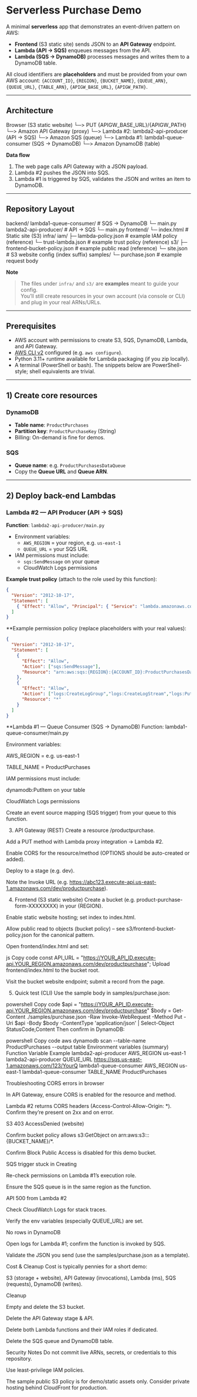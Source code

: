 # Serverless Purchase Demo

A minimal **serverless** app that demonstrates an event-driven pattern on AWS:

- **Frontend** (S3 static site) sends JSON to an **API Gateway** endpoint.
- **Lambda (API → SQS)** enqueues messages from the API.
- **Lambda (SQS → DynamoDB)** processes messages and writes them to a DynamoDB table.

All cloud identifiers are **placeholders** and must be provided from your own AWS account:
`{ACCOUNT_ID}`, `{REGION}`, `{BUCKET_NAME}`, `{QUEUE_ARN}`, `{QUEUE_URL}`, `{TABLE_ARN}`, `{APIGW_BASE_URL}`, `{APIGW_PATH}`.

---

## Architecture

Browser (S3 static website)
└─> PUT {APIGW_BASE_URL}/{APIGW_PATH}
└─> Amazon API Gateway (proxy)
└─> Lambda #2: lambda2-api-producer (API → SQS)
└─> Amazon SQS (queue)
└─> Lambda #1: lambda1-queue-consumer (SQS → DynamoDB)
└─> Amazon DynamoDB (table)


**Data flow**  
1. The web page calls API Gateway with a JSON payload.  
2. Lambda #2 pushes the JSON into SQS.  
3. Lambda #1 is triggered by SQS, validates the JSON and writes an item to DynamoDB.

---

## Repository Layout

backend/
lambda1-queue-consumer/ # SQS → DynamoDB
└─ main.py
lambda2-api-producer/ # API → SQS
└─ main.py
frontend/
└─ index.html # Static site (S3)
infra/
iam/
├─ lambda-policy.json # example IAM policy (reference)
└─ trust-lambda.json # example trust policy (reference)
s3/
├─ frontend-bucket-policy.json # example public read (reference)
└─ site.json # S3 website config (index suffix)
samples/
└─ purchase.json # example request body

**Note**  
> The files under `infra/` and `s3/` are **examples** meant to guide your config.  
> You’ll still create resources in your own account (via console or CLI) and plug in your real ARNs/URLs.

---

## Prerequisites

- AWS account with permissions to create S3, SQS, DynamoDB, Lambda, and API Gateway.
- [AWS CLI v2](https://docs.aws.amazon.com/cli/latest/userguide/getting-started-install.html) configured (e.g. `aws configure`).
- Python 3.11+ runtime available for Lambda packaging (if you zip locally).
- A terminal (PowerShell or bash). The snippets below are PowerShell-style; shell equivalents are trivial.

---

## 1) Create core resources

### DynamoDB
- **Table name**: `ProductPurchases`
- **Partition key**: `ProductPurchaseKey` (String)
- Billing: On-demand is fine for demos.

### SQS
- **Queue name**: e.g. `ProductPurchasesDataQueue`
- Copy the **Queue URL** and **Queue ARN**.

---

## 2) Deploy back-end Lambdas

### Lambda #2 — API Producer (API → SQS)
**Function**: `lambda2-api-producer/main.py`
- Environment variables:
  - `AWS_REGION` = your region, e.g. `us-east-1`
  - `QUEUE_URL` = your SQS URL
- IAM permissions must include:
  - `sqs:SendMessage` on your queue
  - CloudWatch Logs permissions

**Example trust policy** (attach to the role used by this function):
```json
{
  "Version": "2012-10-17",
  "Statement": [
    { "Effect": "Allow", "Principal": { "Service": "lambda.amazonaws.com" }, "Action": "sts:AssumeRole" }
  ]
}
```

**Example permission policy (replace placeholders with your real values):
```json
{
  "Version": "2012-10-17",
  "Statement": [
    {
      "Effect": "Allow",
      "Action": ["sqs:SendMessage"],
      "Resource": "arn:aws:sqs:{REGION}:{ACCOUNT_ID}:ProductPurchasesDataQueue"
    },
    {
      "Effect": "Allow",
      "Action": ["logs:CreateLogGroup","logs:CreateLogStream","logs:PutLogEvents"],
      "Resource": "*"
    }
  ]
}
```

**Lambda #1 — Queue Consumer (SQS → DynamoDB)
Function: lambda1-queue-consumer/main.py

Environment variables:

AWS_REGION = e.g. us-east-1

TABLE_NAME = ProductPurchases

IAM permissions must include:

dynamodb:PutItem on your table

CloudWatch Logs permissions

Create an event source mapping (SQS trigger) from your queue to this function.

3) API Gateway (REST)
Create a resource /productpurchase.

Add a PUT method with Lambda proxy integration → Lambda #2.

Enable CORS for the resource/method (OPTIONS should be auto-created or added).

Deploy to a stage (e.g. dev).

Note the Invoke URL (e.g. https://abc123.execute-api.us-east-1.amazonaws.com/dev/productpurchase).

4) Frontend (S3 static website)
Create a bucket (e.g. product-purchase-form-XXXXXXXX) in your {REGION}.

Enable static website hosting; set index to index.html.

Allow public read to objects (bucket policy) – see s3/frontend-bucket-policy.json for the canonical pattern.

Open frontend/index.html and set:

js
Copy code
const API_URL = "https://YOUR_API_ID.execute-api.YOUR_REGION.amazonaws.com/dev/productpurchase";
Upload frontend/index.html to the bucket root.

Visit the bucket website endpoint; submit a record from the page.

5) Quick test (CLI)
Use the sample body in samples/purchase.json:

powershell
Copy code
$api = "https://YOUR_API_ID.execute-api.YOUR_REGION.amazonaws.com/dev/productpurchase"
$body = Get-Content ./samples/purchase.json -Raw
Invoke-WebRequest -Method Put -Uri $api -Body $body -ContentType 'application/json' |
  Select-Object StatusCode,Content
Then confirm in DynamoDB:

powershell
Copy code
aws dynamodb scan --table-name ProductPurchases --output table
Environment variables (summary)
Function	Variable	Example
lambda2-api-producer	AWS_REGION	us-east-1
lambda2-api-producer	QUEUE_URL	https://sqs.us-east-1.amazonaws.com/123/YourQ
lambda1-queue-consumer	AWS_REGION	us-east-1
lambda1-queue-consumer	TABLE_NAME	ProductPurchases

Troubleshooting
CORS errors in browser

In API Gateway, ensure CORS is enabled for the resource and method.

Lambda #2 returns CORS headers (Access-Control-Allow-Origin: *). Confirm they’re present on 2xx and on error.

S3 403 AccessDenied (website)

Confirm bucket policy allows s3:GetObject on arn:aws:s3:::{BUCKET_NAME}/*.

Confirm Block Public Access is disabled for this demo bucket.

SQS trigger stuck in Creating

Re-check permissions on Lambda #1’s execution role.

Ensure the SQS queue is in the same region as the function.

API 500 from Lambda #2

Check CloudWatch Logs for stack traces.

Verify the env variables (especially QUEUE_URL) are set.

No rows in DynamoDB

Open logs for Lambda #1; confirm the function is invoked by SQS.

Validate the JSON you send (use the samples/purchase.json as a template).

Cost & Cleanup
Cost is typically pennies for a short demo:

S3 (storage + website), API Gateway (invocations), Lambda (ms), SQS (requests), DynamoDB (writes).

Cleanup

Empty and delete the S3 bucket.

Delete the API Gateway stage & API.

Delete both Lambda functions and their IAM roles if dedicated.

Delete the SQS queue and DynamoDB table.

Security Notes
Do not commit live ARNs, secrets, or credentials to this repository.

Use least-privilege IAM policies.

The sample public S3 policy is for demo/static assets only. Consider private hosting behind CloudFront for production.
